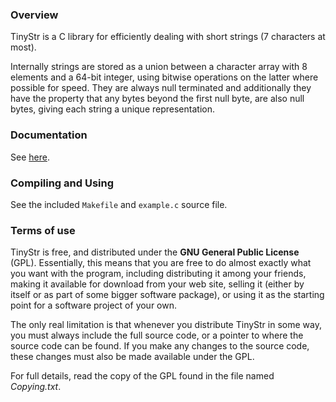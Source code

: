 ### Overview

TinyStr is a C library for efficiently dealing with short strings (7 characters at most).

Internally strings are stored as a union between a character array with 8 elements and a 64-bit integer, using bitwise operations on the latter where possible for speed. They are always null terminated and additionally they have the property that any bytes beyond the first null byte, are also null bytes, giving each string a unique representation.

### Documentation

See [here](https://danielwhite94.github.io/TinyStr/tinystr_8h.html).

### Compiling and Using

See the included `Makefile` and `example.c` source file.

### Terms of use

TinyStr is free, and distributed under the **GNU General Public License**
(GPL). Essentially, this means that you are free to do almost exactly
what you want with the program, including distributing it among your
friends, making it available for download from your web site, selling
it (either by itself or as part of some bigger software package), or
using it as the starting point for a software project of your own.

The only real limitation is that whenever you distribute TinyStr in
some way, you must always include the full source code, or a pointer
to where the source code can be found. If you make any changes to the
source code, these changes must also be made available under the GPL.

For full details, read the copy of the GPL found in the file named
*Copying.txt*.

